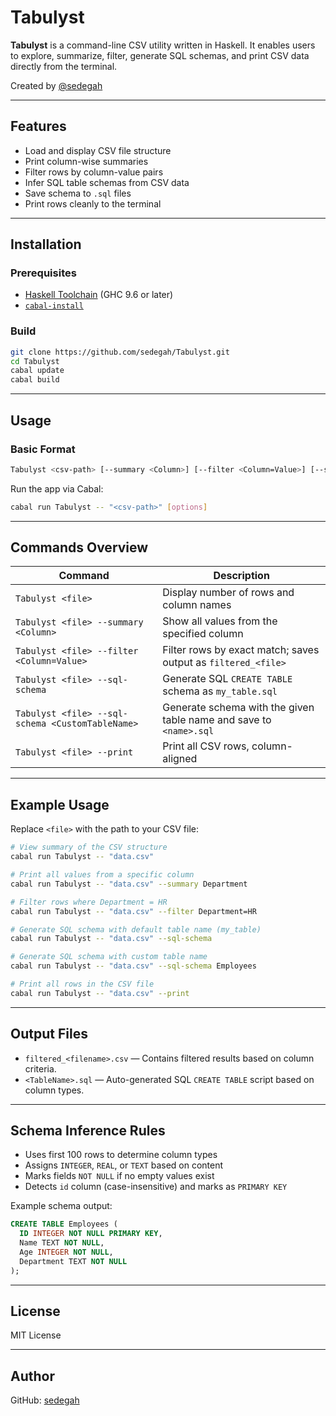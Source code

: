 # Tabulyst

**Tabulyst** is a command-line CSV utility written in Haskell. It enables users to explore, summarize, filter, generate SQL schemas, and print CSV data directly from the terminal.

Created by [@sedegah](https://github.com/sedegah)

---

## Features

- Load and display CSV file structure
- Print column-wise summaries
- Filter rows by column-value pairs
- Infer SQL table schemas from CSV data
- Save schema to `.sql` files
- Print rows cleanly to the terminal

---

## Installation

### Prerequisites

- [Haskell Toolchain](https://www.haskell.org/platform/) (GHC 9.6 or later)
- [`cabal-install`](https://www.haskell.org/cabal/)

### Build

```bash
git clone https://github.com/sedegah/Tabulyst.git
cd Tabulyst
cabal update
cabal build
````

---

## Usage

### Basic Format

```bash
Tabulyst <csv-path> [--summary <Column>] [--filter <Column=Value>] [--sql-schema [TableName]] [--print]
```

Run the app via Cabal:

```bash
cabal run Tabulyst -- "<csv-path>" [options]
```

---

## Commands Overview

| Command                                          | Description                                                        |
| ------------------------------------------------ | ------------------------------------------------------------------ |
| `Tabulyst <file>`                                | Display number of rows and column names                            |
| `Tabulyst <file> --summary <Column>`             | Show all values from the specified column                          |
| `Tabulyst <file> --filter <Column=Value>`        | Filter rows by exact match; saves output as `filtered_<file>`      |
| `Tabulyst <file> --sql-schema`                   | Generate SQL `CREATE TABLE` schema as `my_table.sql`               |
| `Tabulyst <file> --sql-schema <CustomTableName>` | Generate schema with the given table name and save to `<name>.sql` |
| `Tabulyst <file> --print`                        | Print all CSV rows, column-aligned                                 |

---

## Example Usage

Replace `<file>` with the path to your CSV file:

```bash
# View summary of the CSV structure
cabal run Tabulyst -- "data.csv"

# Print all values from a specific column
cabal run Tabulyst -- "data.csv" --summary Department

# Filter rows where Department = HR
cabal run Tabulyst -- "data.csv" --filter Department=HR

# Generate SQL schema with default table name (my_table)
cabal run Tabulyst -- "data.csv" --sql-schema

# Generate SQL schema with custom table name
cabal run Tabulyst -- "data.csv" --sql-schema Employees

# Print all rows in the CSV file
cabal run Tabulyst -- "data.csv" --print
```

---

## Output Files

* `filtered_<filename>.csv` — Contains filtered results based on column criteria.
* `<TableName>.sql` — Auto-generated SQL `CREATE TABLE` script based on column types.

---

## Schema Inference Rules

* Uses first 100 rows to determine column types
* Assigns `INTEGER`, `REAL`, or `TEXT` based on content
* Marks fields `NOT NULL` if no empty values exist
* Detects `id` column (case-insensitive) and marks as `PRIMARY KEY`

Example schema output:

```sql
CREATE TABLE Employees (
  ID INTEGER NOT NULL PRIMARY KEY,
  Name TEXT NOT NULL,
  Age INTEGER NOT NULL,
  Department TEXT NOT NULL
);
```

---

## License

MIT License

---

## Author

GitHub: [sedegah](https://github.com/sedegah)

